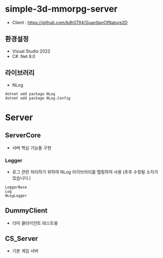 # simple-3d-mmorpg-server
- Client : https://github.com/kdh0794/GuardianOfNature2D  
## 환경설정
- Visual Studio 2022
- C# .Net 8.0

## 라이브러리
- NLog
```
dotnet add package NLog
dotnet add package NLog.Config
```

# Server
## ServerCore
- 서버 핵심 기능들 구현

### Logger
- 로그 관련 처리하기 위하여 NLog 라이브러리를 맵핑하여 사용 (추후 수정될 소지가 있습니다.)
```
LoggerBase
Log
NLogLogger
```

## DummyClient
- 더미 클라이언트 테스트용

## CS_Server
- 기본 게임 서버 